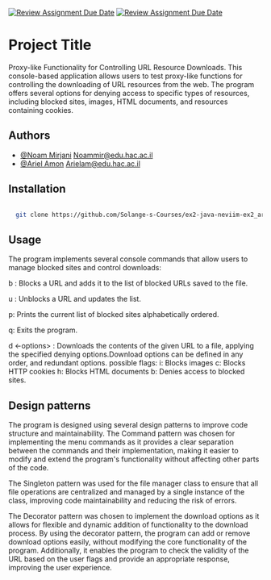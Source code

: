 [![Review Assignment Due Date](https://classroom.github.com/assets/deadline-readme-button-24ddc0f5d75046c5622901739e7c5dd533143b0c8e959d652212380cedb1ea36.svg)](https://classroom.github.com/a/cj2Bo1xr)
[![Review Assignment Due Date](https://classroom.github.com/assets/deadline-readme-button-8d59dc4de5201274e310e4c54b9627a8934c3b88527886e3b421487c677d23eb.svg)](https://classroom.github.com/a/cj2Bo1xr)

# Project Title

Proxy-like Functionality for Controlling URL Resource Downloads.
This console-based application allows users to test proxy-like functions for controlling the downloading of URL resources from the web. The program offers several options for denying access to specific types of resources, including blocked sites, images, HTML documents, and resources containing cookies.

## Authors

- [@Noam Mirjani]()  Noammir@edu.hac.ac.il
- [@Ariel Amon]()    Arielam@edu.hac.ac.il


## Installation

```bash

  git clone https://github.com/Solange-s-Courses/ex2-java-neviim-ex2_ariel_amon_noam_mirjani.git


```


## Usage

The program implements several console commands that allow users to manage blocked sites and control downloads:

b <url>: Blocks a URL and adds it to the list of blocked URLs saved to the file.

u <url>: Unblocks a URL and updates the list.

p: Prints the current list of blocked sites alphabetically ordered.

q: Exits the program.

d <-options> <url> <out>: Downloads the contents of the given URL to a file, applying the specified denying options.Download options can be defined in any order, and redundant options. possible flags:
i: Blocks images
c: Blocks HTTP cookies
h: Blocks HTML documents
b: Denies access to blocked sites.


## Design patterns
The program is designed using several design patterns to improve code structure and maintainability.
The Command pattern was chosen for implementing the menu commands as it provides a clear separation between the commands and their implementation, making it easier to modify and extend the program's functionality without affecting other parts of the code.

The Singleton pattern was used for the file manager class to ensure that all file operations are centralized and managed by a single instance of the class, improving code maintainability and reducing the risk of errors.

The Decorator pattern was chosen to implement the download options as it allows for flexible and dynamic addition of functionality to the download process. By using the decorator pattern, the program can add or remove download options easily, without modifying the core functionality of the program. Additionally, it enables the program to check the validity of the URL based on the user flags and provide an appropriate response, improving the user experience.
